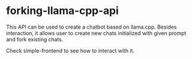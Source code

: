 # forking-llama-cpp-api

This API can be used to create a chatbot based on llama.cpp. Besides interaction, it allows user to create new chats initialized with given prompt and fork existing chats.

Check simple-frontend to see how to interact with it.
